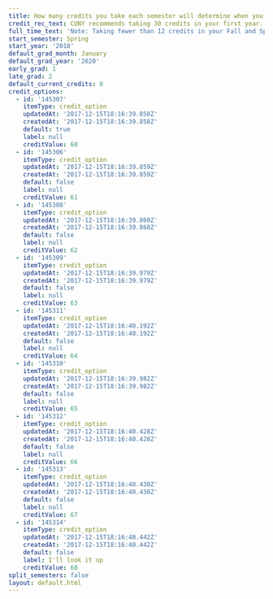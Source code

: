 ```yaml
---
title: How many credits you take each semester will determine when you graduate.
credit_rec_text: CUNY recommends taking 30 credits in your first year.
full_time_text: 'Note: Taking fewer than 12 credits in your Fall and Spring semesters may affect your financial aid eligibility.'
start_semester: Spring
start_year: '2018'
default_grad_month: January
default_grad_year: '2020'
early_grad: 1
late_grad: 2
default_current_credits: 0
credit_options:
  - id: '145307'
    itemType: credit_option
    updatedAt: '2017-12-15T18:16:39.858Z'
    createdAt: '2017-12-15T18:16:39.858Z'
    default: true
    label: null
    creditValue: 60
  - id: '145306'
    itemType: credit_option
    updatedAt: '2017-12-15T18:16:39.859Z'
    createdAt: '2017-12-15T18:16:39.859Z'
    default: false
    label: null
    creditValue: 61
  - id: '145308'
    itemType: credit_option
    updatedAt: '2017-12-15T18:16:39.860Z'
    createdAt: '2017-12-15T18:16:39.860Z'
    default: false
    label: null
    creditValue: 62
  - id: '145309'
    itemType: credit_option
    updatedAt: '2017-12-15T18:16:39.979Z'
    createdAt: '2017-12-15T18:16:39.979Z'
    default: false
    label: null
    creditValue: 63
  - id: '145311'
    itemType: credit_option
    updatedAt: '2017-12-15T18:16:40.192Z'
    createdAt: '2017-12-15T18:16:40.192Z'
    default: false
    label: null
    creditValue: 64
  - id: '145310'
    itemType: credit_option
    updatedAt: '2017-12-15T18:16:39.982Z'
    createdAt: '2017-12-15T18:16:39.982Z'
    default: false
    label: null
    creditValue: 65
  - id: '145312'
    itemType: credit_option
    updatedAt: '2017-12-15T18:16:40.428Z'
    createdAt: '2017-12-15T18:16:40.428Z'
    default: false
    label: null
    creditValue: 66
  - id: '145313'
    itemType: credit_option
    updatedAt: '2017-12-15T18:16:40.430Z'
    createdAt: '2017-12-15T18:16:40.430Z'
    default: false
    label: null
    creditValue: 67
  - id: '145314'
    itemType: credit_option
    updatedAt: '2017-12-15T18:16:40.442Z'
    createdAt: '2017-12-15T18:16:40.442Z'
    default: false
    label: I'll look it up
    creditValue: 60
split_semesters: false
layout: default.html
---
```


